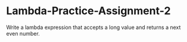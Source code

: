 # Lambda-Practice-Assignment-2

Write a lambda expression that accepts a long value and returns a next even number.
